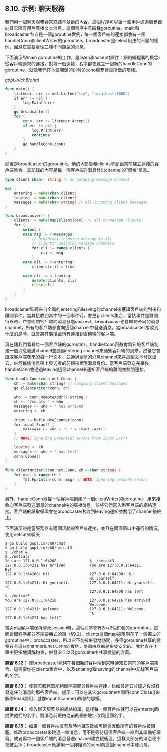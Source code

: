 ## 8.10. 示例: 聊天服務

我們用一個聊天服務器來終結本章節的內容，這個程序可以讓一些用戶通過服務器向其它所有用戶廣播文本消息。這個程序中有四種goroutine。main和broadcaster各自是一個goroutine實例，每一個客戶端的連接都會有一個handleConn和clientWriter的goroutine。broadcaster是select用法的不錯的樣例，因爲它需要處理三種不同類型的消息。

下面演示的main goroutine的工作，是listen和accept(譯註：網絡編程裏的概念)從客戶端過來的連接。對每一個連接，程序都會建立一個新的handleConn的goroutine，就像我們在本章開頭的併發的echo服務器裏所做的那樣。

<u><i>gopl.io/ch8/chat</i></u>
```go
func main() {
	listener, err := net.Listen("tcp", "localhost:8000")
	if err != nil {
		log.Fatal(err)
	}
	go broadcaster()
	for {
		conn, err := listener.Accept()
		if err != nil {
			log.Print(err)
			continue
		}
		go handleConn(conn)
	}
}
```

然後是broadcaster的goroutine。他的內部變量clients會記錄當前建立連接的客戶端集合。其記錄的內容是每一個客戶端的消息發出channel的“資格”信息。

```go
type client chan<- string // an outgoing message channel

var (
	entering = make(chan client)
	leaving  = make(chan client)
	messages = make(chan string) // all incoming client messages
)

func broadcaster() {
	clients := make(map[client]bool) // all connected clients
	for {
		select {
		case msg := <-messages:
			// Broadcast incoming message to all
			// clients' outgoing message channels.
			for cli := range clients {
				cli <- msg
			}
		case cli := <-entering:
			clients[cli] = true

		case cli := <-leaving:
			delete(clients, cli)
			close(cli)
		}
	}
}
```

broadcaster監聽來自全局的entering和leaving的channel來獲知客戶端的到來和離開事件。當其接收到其中的一個事件時，會更新clients集合，當該事件是離開行爲時，它會關閉客戶端的消息發送channel。broadcaster也會監聽全局的消息channel，所有的客戶端都會向這個channel中發送消息。當broadcaster接收到什麼消息時，就會將其廣播至所有連接到服務端的客戶端。

現在讓我們看看每一個客戶端的goroutine。handleConn函數會爲它的客戶端創建一個消息發送channel並通過entering channel來通知客戶端的到來。然後它會讀取客戶端發來的每一行文本，並通過全局的消息channel來將這些文本發送出去，併爲每條消息帶上發送者的前綴來標明消息身份。當客戶端發送完畢後，handleConn會通過leaving這個channel來通知客戶端的離開並關閉連接。

```go
func handleConn(conn net.Conn) {
	ch := make(chan string) // outgoing client messages
	go clientWriter(conn, ch)

	who := conn.RemoteAddr().String()
	ch <- "You are " + who
	messages <- who + " has arrived"
	entering <- ch

	input := bufio.NewScanner(conn)
	for input.Scan() {
		messages <- who + ": " + input.Text()
	}
	// NOTE: ignoring potential errors from input.Err()

	leaving <- ch
	messages <- who + " has left"
	conn.Close()
}

func clientWriter(conn net.Conn, ch <-chan string) {
	for msg := range ch {
		fmt.Fprintln(conn, msg) // NOTE: ignoring network errors
	}
}
```

另外，handleConn爲每一個客戶端創建了一個clientWriter的goroutine，用來接收向客戶端發送消息的channel中的廣播消息，並將它們寫入到客戶端的網絡連接。客戶端的讀取循環會在broadcaster接收到leaving通知並關閉了channel後終止。

下面演示的是當服務器有兩個活動的客戶端連接，並且在兩個窗口中運行的情況，使用netcat來聊天：

```
$ go build gopl.io/ch8/chat
$ go build gopl.io/ch8/netcat3
$ ./chat &
$ ./netcat3
You are 127.0.0.1:64208               $ ./netcat3
127.0.0.1:64211 has arrived           You are 127.0.0.1:64211
Hi!
127.0.0.1:64208: Hi!                  127.0.0.1:64208: Hi!
                                      Hi yourself.
127.0.0.1:64211: Hi yourself.         127.0.0.1:64211: Hi yourself.
^C
                                      127.0.0.1:64208 has left
$ ./netcat3
You are 127.0.0.1:64216               127.0.0.1:64216 has arrived
                                      Welcome.
127.0.0.1:64211: Welcome.             127.0.0.1:64211: Welcome.
                                      ^C
127.0.0.1:64211 has left”
```

當與n個客戶端保持聊天session時，這個程序會有2n+2個併發的goroutine，然而這個程序卻並不需要顯式的鎖（§9.2）。clients這個map被限制在了一個獨立的goroutine中，broadcaster，所以它不能被併發地訪問。多個goroutine共享的變量只有這些channel和net.Conn的實例，兩個東西都是併發安全的。我們會在下一章中更多地講解約束，併發安全以及goroutine中共享變量的含義。

**練習 8.12：** 使broadcaster能夠在每個新的客戶端到來時通知它當前的客戶端集合。這需要你在clients集合中，以及entering和leaving的channel中記錄客戶端的名字。

**練習 8.13：** 使聊天服務器能夠斷開空閒的客戶端連接，比如最近五分鐘之後沒有發送任何消息的那些客戶端。提示：可以在其它goroutine中調用conn.Close()來解除Read調用，就像input.Scanner()所做的那樣。

**練習 8.14：** 修改聊天服務器的網絡協議，這樣每一個客戶端就可以在entering時提供他們的名字。將消息前綴由之前的網絡地址改爲這個名字。

**練習 8.15：** 如果一個客戶端沒有及時地讀取數據可能會導致所有的客戶端被阻塞。修改broadcaster來跳過一條消息，而不是等待這個客戶端一直到其準備好讀寫。或者爲每一個客戶端的消息發送channel建立緩衝區，這樣大部分的消息便不會被丟掉；broadcaster應該用一個非阻塞的send向這個channel中發消息。

